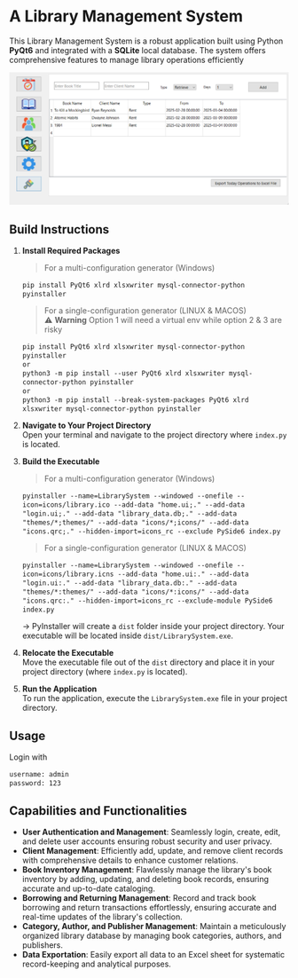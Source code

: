# A Library Management System
This Library Management System is a robust application built using Python **PyQt6** and integrated with a **SQLite** local database. The system offers comprehensive features to manage library operations efficiently

![Screenshot of Application](images/library_screen.png)

## Build Instructions
1) **Install Required Packages**  
   > For a multi-configuration generator (Windows)
   ```
   pip install PyQt6 xlrd xlsxwriter mysql-connector-python pyinstaller
   ```
   > For a single-configuration generator (LINUX & MACOS)  
   > ⚠️ **Warning** Option 1 will need a virtual env while option 2 & 3 are risky
   ```
   pip install PyQt6 xlrd xlsxwriter mysql-connector-python pyinstaller
   or
   python3 -m pip install --user PyQt6 xlrd xlsxwriter mysql-connector-python pyinstaller
   or
   python3 -m pip install --break-system-packages PyQt6 xlrd xlsxwriter mysql-connector-python pyinstaller
   ```
2) **Navigate to Your Project Directory**  
   Open your terminal and navigate to the project directory where `index.py` is located.  

3) **Build the Executable**  
   > For a multi-configuration generator (Windows)
   ```
   pyinstaller --name=LibrarySystem --windowed --onefile --icon=icons/library.ico --add-data "home.ui;." --add-data "login.ui;." --add-data "library_data.db;." --add-data "themes/*;themes/" --add-data "icons/*;icons/" --add-data "icons.qrc;." --hidden-import=icons_rc --exclude PySide6 index.py
   ```
   > For a single-configuration generator (LINUX & MACOS) 
   ```
   pyinstaller --name=LibrarySystem --windowed --onefile --icon=icons/library.icns --add-data "home.ui:." --add-data "login.ui:." --add-data "library_data.db:." --add-data "themes/*:themes/" --add-data "icons/*:icons/" --add-data "icons.qrc:." --hidden-import=icons_rc --exclude-module PySide6 index.py
   ```
   → PyInstaller will create a `dist` folder inside your project directory. Your executable will be located inside `dist/LibrarySystem.exe`.

4) **Relocate the Executable**  
   Move the executable file out of the `dist` directory and place it in your project directory (where `index.py` is located).

5) **Run the Application**  
   To run the application, execute the `LibrarySystem.exe` file in your project directory.  

## Usage
Login with 
```
username: admin
password: 123
```

## Capabilities and Functionalities
- **User Authentication and Management**: Seamlessly login, create, edit, and delete user accounts ensuring robust security and user privacy.  
- **Client Management**: Efficiently add, update, and remove client records with comprehensive details to enhance customer relations.  
- **Book Inventory Management**: Flawlessly manage the library's book inventory by adding, updating, and deleting book records, ensuring accurate and up-to-date cataloging.  
- **Borrowing and Returning Management**: Record and track book borrowing and return transactions effortlessly, ensuring accurate and real-time updates of the library's collection.  
- **Category, Author, and Publisher Management**: Maintain a meticulously organized library database by managing book categories, authors, and publishers.  
- **Data Exportation**: Easily export all data to an Excel sheet for systematic record-keeping and analytical purposes.  
